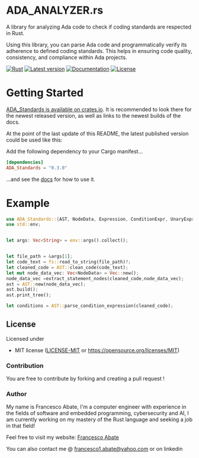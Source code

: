 ADA_ANALYZER.rs
==============

A library for analyzing Ada code to check if coding standards are respected in Rust.

Using this library, you can parse Ada code and programmatically verify its adherence to defined coding standards. This helps in ensuring code quality, consistency, and compliance within Ada projects.

[![Rust](https://github.com/frontinus/ADA_Standards_Lib/actions/workflows/rust.yml/badge.svg)](https://github.com/frontinus/ADA_Standards_Lib/actions/workflows/rust.yml)
[![Latest version](https://img.shields.io/crates/v/ADA_Standards.svg)](https://crates.io/crates/ADA_Standards)
[![Documentation](https://docs.rs/ADA_Standards/badge.svg)](https://docs.rs/ADA_Standards)
[![License](https://img.shields.io/crates/l/ADA_Standards.svg)](https://github.com/your-github-username/ada-analyzer#license)




# Getting Started

[ADA_Standards is available on crates.io](https://crates.io/crates/ADA_Standards).
It is recommended to look there for the newest released version, as well as links to the newest builds of the docs.

At the point of the last update of this README, the latest published version could be used like this:

Add the following dependency to your Cargo manifest...

```toml
[dependencies]
ADA_Standards = "0.3.0" 
```

...and see the [docs](https://docs.rs/ADA_Standards) for how to use it.

# Example

```rust
use ADA_Standards::{AST, NodeData, Expression, ConditionExpr, UnaryExpression, BinaryExpression, MembershipExpression, Unaries, Binaries, Memberships};
use std::env;


let args: Vec<String> = env::args().collect();


let file_path = &args[1];
let code_text = fs::read_to_string(file_path)?;
let cleaned_code = AST::clean_code(code_text);
let mut node_data_vec: Vec<NodeData> = Vec::new();
node_data_vec =extract_statement_nodes(cleaned_code,node_data_vec);
ast = AST::new(node_data_vec);
ast.build();
ast.print_tree();

let conditions = AST::parse_condition_expression(cleaned_code);

```



## License

Licensed under 


 * MIT license ([LICENSE-MIT](LICENSE-MIT) or https://opensource.org/licenses/MIT)


### Contribution

You are free to contribute by forking and creating a pull request !


### Author


My name is Francesco Abate, I'm a computer engineer with experience in the fields of  software and embedded programming, cybersecurity and AI, I am currently working on my mastery of the Rust language and seeking a job in that field!

Feel free to visit my website: [Francesco Abate](https://frontinus.github.io/)

You can also contact me @ francesco1.abate@yahoo.com or on linkedin 